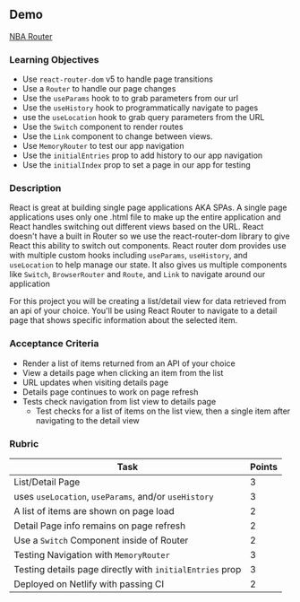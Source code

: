 ## Demo

[NBA Router](https://nba-router.netlify.app/)

### Learning Objectives

 - Use `react-router-dom` v5 to handle page transitions
 - Use a `Router` to handle our page changes
 - Use the `useParams` hook to to grab parameters from our url
 - Use the `useHistory` hook to programmatically navigate to pages
 - use the `useLocation` hook to grab query parameters from the URL
 - Use the `Switch` component to render routes
 - Use the `Link` component to change between views.
 - Use `MemoryRouter` to test our app navigation
 - Use the `initialEntries` prop to add history to our app navigation
 - Use the `initialIndex` prop to set a page in our app for testing

### Description

React is great at building single page applications AKA SPAs. A single page applications uses only one .html file to make up the entire application and React handles switching out different views based on the URL. React doesn't have a built in Router so we use the react-router-dom library to give React this ability to switch out components.  React router dom provides use with multiple custom hooks including `useParams`, `useHistory`, and `useLocation` to help manage our state. It also gives us multiple components like `Switch`, `BrowserRouter` and `Route`, and `Link` to navigate around our application

For this project you will be creating a list/detail view for data retrieved from an api of your choice. You'll be using React Router to navigate to a detail page that shows specific information about the selected item.

### Acceptance Criteria

- Render a list of items returned from an API of your choice
- View a details page when clicking an item from the list
- URL updates when visiting details page
- Details page continues to work on page refresh
- Tests check navigation from list view to details page
  - Test checks for a list of items on the list view, then a single item after navigating to the detail view  

### Rubric

| Task | Points |
| --   | --     |
| List/Detail Page  |      3 |
| uses `useLocation`, `useParams`, and/or `useHistory`                    |      3 |
| A list of items are shown on page load                                         |      2 |
| Detail Page info remains on page refresh                            |      2 |
| Use a `Switch` Component inside of Router |      2 |
| Testing Navigation with `MemoryRouter`                   |      3 |
| Testing details page directly with `initialEntries` prop                                    |      3 |
| Deployed on Netlify with passing CI                                |      2 |